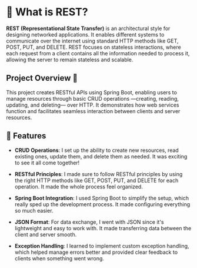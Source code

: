 

# 📌 What is REST?
**REST (Representational State Transfer)** is an architectural style for designing networked applications. It enables different systems to communicate over the internet using standard HTTP methods like GET, POST, PUT, and DELETE. REST focuses on stateless interactions, where each request from a client contains all the information needed to process it, allowing the server to remain stateless and scalable.

## Project Overview 🎯
This project creates RESTful APIs using Spring Boot, enabling users to manage resources through basic CRUD operations —creating, reading, updating, and deleting— over HTTP. It demonstrates how web services function and facilitates seamless interaction between clients and server resources.

## 🚀 Features

- **CRUD Operations**: I set up the ability to create new resources, read existing ones, update them, and delete them as needed. It was exciting to see it all come together!

- **RESTful Principles**: I made sure to follow RESTful principles by using the right HTTP methods like GET, POST, PUT, and DELETE for each operation. It made the whole process feel organized.

- **Spring Boot Integration**: I used Spring Boot to simplify the setup, which really sped up the development process. It made configuring everything so much easier.

- **JSON Format**: For data exchange, I went with JSON since it's lightweight and easy to work with. It made transferring data between the client and server smooth.

- **Exception Handling**: I learned to implement custom exception handling, which helped manage errors better and provided clear feedback to clients when something went wrong.

